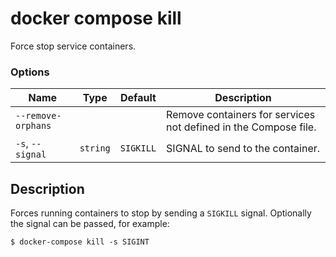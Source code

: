 # docker compose kill

<!---MARKER_GEN_START-->
Force stop service containers.

### Options

| Name | Type | Default | Description |
| --- | --- | --- | --- |
| `--remove-orphans` |  |  | Remove containers for services not defined in the Compose file. |
| `-s`, `--signal` | `string` | `SIGKILL` | SIGNAL to send to the container. |


<!---MARKER_GEN_END-->

## Description

Forces running containers to stop by sending a `SIGKILL` signal. Optionally the signal can be passed, for example:

```console
$ docker-compose kill -s SIGINT
```
